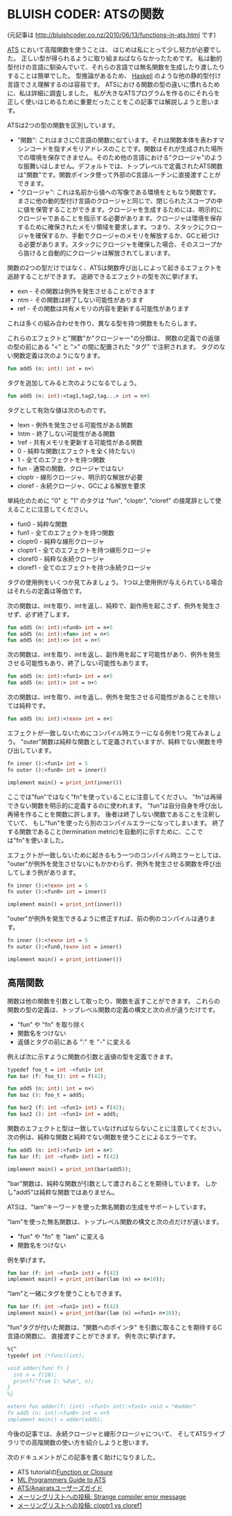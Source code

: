 # BLUISH CODER: ATSの関数

(元記事は http://bluishcoder.co.nz/2010/06/13/functions-in-ats.html です)

[ATS](http://www.ats-lang.org/) において高階関数を使うことは、
はじめは私にとって少し努力が必要でした。
正しい型が得られるように取り組まねばならなかったためです。
私は動的型付けの言語に馴染んでいて、それらの言語では無名関数を生成したり渡したりすることは簡単でした。
型推論があるため、
[Haskell](http://haskell.org/)
のような他の静的型付け言語でさえ理解するのは容易です。
ATSにおける関数の型の違いに慣れるために、私は詳細に調査しました。
私が大きなATSプログラムを作るのにそれらを正しく使いはじめるために重要だったことをこの記事では解説しようと思います。

ATSは2つの型の関数を区別しています。

* "関数": これはまさにC言語の関数に似ています。それは関数本体を表わすマシンコードを指すメモリアドレスのことです。関数はそれが生成された場所での環境を保存できません。そのため他の言語における"クロージャ"のような振舞いはしません。デフォルトでは、トップレベルで定義されたATS関数は"関数"です。関数ポインタ使って外部のC言語ルーチンに直接渡すことができます。
* "クロージャ": これは名前から値への写像である環境をともなう関数です。まさに他の動的型付け言語のクロージャと同じで、閉じられたスコープの中に値を保管することができます。クロージャを生成するためには、明示的にクロージャであることを指示する必要があります。クロージャは環境を保存するために確保されたメモリ領域を要求します。つまり、スタックにクロージャを確保するか、手動でクロージャのメモリを解放するか、GCと紐づける必要があります。スタックにクロージャを確保した場合、そのスコープから抜けると自動的にクロージャは解放されてしまいます。

関数の2つの型だけではなく、ATSは関数呼び出しによって起きるエフェクトを追跡することができます。
追跡できるエフェクトの型を次に挙げます。

* exn - その関数は例外を発生させることができます
* ntm - その関数は終了しない可能性があります
* ref - その関数は共有メモリの内容を更新する可能性があります

これは多くの組み合わせを作り、異なる型を持つ関数をもたらします。

これらのエフェクトと"関数"か"クロージャー"の分類は、
関数の定義での返値の型の前にある "<" と ">" の間に配置された "タグ" で注釈されます。
タグのない関数定義は次のようになります。

```ocaml
fun add5 (n: int): int = n+5
```

タグを追加してみると次のようになるでしょう。

```ocaml
fun add5 (n: int):<tag1,tag2,tag...> int = n+5
```

タグとして有効な値は次のものです。

* !exn - 例外を発生させる可能性がある関数
* !ntm - 終了しない可能性がある関数
* !ref - 共有メモリを更新する可能性がある関数
* 0 - 純粋な関数(エフェクトを全く持たない)
* 1 - 全てのエフェクトを持つ関数
* fun - 通常の関数、クロージャではない
* cloptr - 線形クロージャ、明示的な解放が必要
* cloref - 永続クロージャ、GCによる解放を要求

単純化のために "0" と "1" のタグは "fun", "cloptr", "cloref"
の接尾辞として使えることに注意してください。

* fun0 - 純粋な関数
* fun1 - 全てのエフェクトを持つ関数
* cloptr0 - 純粋な線形クロージャ
* cloptr1 - 全てのエフェクトを持つ線形クロージャ
* cloref0 - 純粋な永続クロージャ
* cloref1 - 全てのエフェクトを持つ永続クロージャ

タグの使用例をいくつか見てみましょう。
1つ以上使用例が与えられている場合はそれらの定義は等価です。

次の関数は、intを取り、intを返し、純粋で、副作用を起こさず、例外を発生させず、必ず終了します。

```ocaml
fun add5 (n: int):<fun0> int = n+5
fun add5 (n: int):<fun> int = n+5
fun add5 (n: int):<> int = n+5
```

次の関数は、intを取り、intを返し、副作用を起こす可能性があり、例外を発生させる可能性もあり、終了しない可能性もあります。

```ocaml
fun add5 (n: int):<fun1> int = n+5
fun add5 (n: int):> int = n+5
```

次の関数は、intを取り、intを返し、例外を発生させる可能性があることを除いては純粋です。

```ocaml
fun add5 (n: int):<!exn> int = n+5
```

エフェクトが一致しないためにコンパイル時エラーになる例を1つ見てみましょう。
"outer"関数は純粋な関数として定義されていますが、純粋でない関数を呼び出しています。

```ocaml
fn inner ():<fun1> int = 5
fn outer ():<fun0> int = inner()

implement main() = print_int(inner())
```

ここでは"fun"ではなく"fn"を使っていることに注意してください。
"fn"は再帰できない関数を明示的に定義するのに使われます。
"fun"は自分自身を呼び出し再帰を作ることを関数に許します。
後者は終了しない関数であることを注釈していて、
もし"fun"を使ったら別のコンパイルエラーになってしまいます。
終了する関数であること(termination metric)を自動的に示すために、ここでは"fn"を使いました。

エフェクトが一致しないために起きるもう一つのコンパイル時エラーとしては、
"outer"が例外を発生させないにもかかわらず、例外を発生させる関数を呼び出してしまう例があります。

```ocaml
fn inner ():<!exn> int = 5
fn outer ():<fun0> int = inner()

implement main() = print_int(inner())
```

"outer"が例外を発生できるように修正すれば、前の例のコンパイルは通ります。

```ocaml
fn inner ():<!exn> int = 5
fn outer ():<fun0,!exn> int = inner()

implement main() = print_int(inner())
```

## 高階関数

関数は他の関数を引数として取ったり、関数を返すことができます。
これらの関数の型の定義は、トップレベル関数の定義の構文と次の点が違うだけです。

* "fun" や "fn" を取り除く
* 関数名をつけない
* 返値とタグの前にある ":" を "-" に変える

例えば次に示すように関数の引数と返値の型を定義できます。

```ocaml
typedef foo_t = int -<fun1> int
fun bar (f: foo_t): int = f(42);

fun add5 (n: int): int = n+5
fun baz (): foo_t = add5;

fun bar2 (f: int -<fun1> int) = f(42);
fun baz2 (): int -<fun1> int = add5;
```

関数のエフェクトと型は一致していなければならないことに注意してください。
次の例は、純粋な関数と純粋でない関数を使うことによるエラーです。

```ocaml
fun add5 (n: int):<fun1> int = n+5
fun bar (f: int -<fun0> int) = f(42)

implement main() = print_int(bar(add5));
```

"bar"関数は、純粋な関数が引数として渡されることを期待しています。
しかし"add5"は純粋な関数ではありません。

ATSは、"lam"キーワードを使った無名関数の生成をサポートしています。

"lam"を使った無名関数は、トップレベル関数の構文と次の点だけが違います。

* "fun" や "fn" を "lam" に変える
* 関数名をつけない

例を挙げます。

```ocaml
fun bar (f: int -<fun1> int) = f(42)
implement main() = print_int(bar(lam (n) => n+10));
```

"lam"と一緒にタグを使うこともできます。

```ocaml
fun bar (f: int -<fun1> int) = f(42)
implement main() = print_int(bar(lam (n) =<fun1> n+10));
```

"fun"タグが付いた関数は、"関数へのポインタ" を引数に取ることを期待するC言語の関数に、
直接渡すことができます。
例を次に挙げます。

```ocaml
%{^
typedef int (*func)(int);

void adder(func f) {
  int n = f(10);
  printf("from C: %d\n", n);
}
%}

extern fun adder(f: (int) -<fun1> int):<fun1> void = "#adder"
fn add5 (n: int):<fun0> int = n+5
implement main() = adder(add5);
```

今後の記事では、永続クロージャと線形クロージャについて、
そしてATSライブラリでの高階関数の使い方を紹介しようと思います。

次のドキュメントがこの記事を書く助けになりました。

* ATS tutorialの[Function or Closure](http://www.ats-lang.org/TUTORIAL/contents/function-or-closure.html)
* [ML Programmers Guide to ATS](http://cs.likai.org/ats/ml-programmers-guide-to-ats)
* [ATS/Anairatsユーザーズガイド](http://www.ats-lang.org/RESOURCE/resource.html)
* [メーリングリストへの投稿: Strange compiler error message](http://article.gmane.org/gmane.comp.lang.ats.user/182)
* [メーリングリストへの投稿: cloptr1 vs cloref1](http://sourceforge.net/mailarchive/message.php?msg_id=496E2053.3000902%40ece.ucsb.edu)
